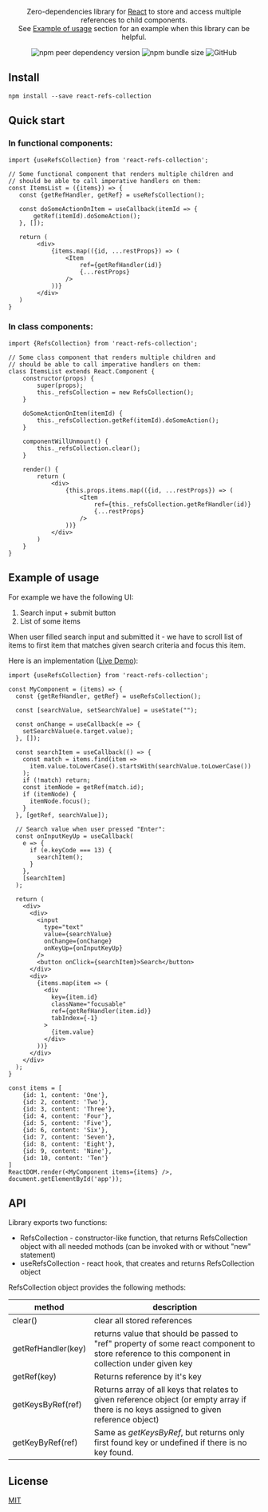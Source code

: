 <div align="center">
  <p>  
    Zero-dependencies library for <a href="https://reactjs.org/">React</a>
    to store and access multiple references to child components.
    <br/>
    See <a href="#example-of-usage">Example of usage</a> section for an example when this library can be helpful.
  </p>
  <img alt="npm peer dependency version" src="https://img.shields.io/npm/dependency-version/react-refs-collection/peer/react">
  <img alt="npm bundle size" src="https://img.shields.io/bundlephobia/min/react-refs-collection">
  <img alt="GitHub" src="https://img.shields.io/github/license/avasuro/react-refs-collection">
</div>

## Install
```
npm install --save react-refs-collection
```  

## Quick start

### In functional components:
```JSX
import {useRefsCollection} from 'react-refs-collection';

// Some functional component that renders multiple children and
// should be able to call imperative handlers on them:
const ItemsList = ({items}) => {
   const {getRefHandler, getRef} = useRefsCollection();

   const doSomeActionOnItem = useCallback(itemId => {
       getRef(itemId).doSomeAction();
   }, []);

   return (
        <div>
            {items.map(({id, ...restProps}) => (
                <Item
                    ref={getRefHandler(id)}
                    {...restProps}
                />
            ))}
        </div>
   )
}
```

### In class components:

```JSX
import {RefsCollection} from 'react-refs-collection';

// Some class component that renders multiple children and
// should be able to call imperative handlers on them:
class ItemsList extends React.Component {
    constructor(props) {
        super(props);
        this._refsCollection = new RefsCollection();
    }

    doSomeActionOnItem(itemId) {
        this._refsCollection.getRef(itemId).doSomeAction();
    }

    componentWillUnmount() {
        this._refsCollection.clear();
    }

    render() {
        return (
            <div>
                {this.props.items.map(({id, ...restProps}) => (
                    <Item
                        ref={this._refsCollection.getRefHandler(id)}
                        {...restProps}
                    />
                ))}
            </div>
        )
    }
}
```

## Example of usage

For example we have the following UI:
1) Search input + submit button
2) List of some items

When user filled search input and submitted it -
we have to scroll list of items to first item that matches
given search criteria and focus this item.

Here is an implementation ([Live Demo](https://codesandbox.io/s/floral-tdd-jw89k)):

```JSX
import {useRefsCollection} from 'react-refs-collection';

const MyComponent = (items) => {
  const {getRefHandler, getRef} = useRefsCollection();
  
  const [searchValue, setSearchValue] = useState("");

  const onChange = useCallback(e => {
    setSearchValue(e.target.value);
  }, []);

  const searchItem = useCallback(() => {
    const match = items.find(item =>
      item.value.toLowerCase().startsWith(searchValue.toLowerCase())
    );
    if (!match) return;
    const itemNode = getRef(match.id);
    if (itemNode) {
      itemNode.focus();
    }
  }, [getRef, searchValue]);

  // Search value when user pressed "Enter":
  const onInputKeyUp = useCallback(
    e => {
      if (e.keyCode === 13) {
        searchItem();
      }
    },
    [searchItem]
  );

  return (
    <div>
      <div>
        <input
          type="text"
          value={searchValue}
          onChange={onChange}
          onKeyUp={onInputKeyUp}
        />
        <button onClick={searchItem}>Search</button>
      </div>
      <div>
        {items.map(item => (
          <div
            key={item.id}
            className="focusable"
            ref={getRefHandler(item.id)}
            tabIndex={-1}
          >
            {item.value}
          </div>
        ))}
      </div>
    </div>
  );
}

const items = [
    {id: 1, content: 'One'},
    {id: 2, content: 'Two'},
    {id: 3, content: 'Three'},
    {id: 4, content: 'Four'},
    {id: 5, content: 'Five'},
    {id: 6, content: 'Six'},
    {id: 7, content: 'Seven'},
    {id: 8, content: 'Eight'},
    {id: 9, content: 'Nine'},
    {id: 10, content: 'Ten'}
]
ReactDOM.render(<MyComponent items={items} />, document.getElementById('app'));
```

## API

Library exports two functions:

- RefsCollection - constructor-like function, that returns RefsCollection object with all needed mothods (can be invoked with or without "new" statement)
- useRefsCollection - react hook, that creates and returns RefsCollection object

RefsCollection object provides the following methods:

| method             | description                                                                                                                                      |
|--------------------|--------------------------------------------------------------------------------------------------------------------------------------------------|
| clear()            | clear all stored references                                                                                                                      |
| getRefHandler(key) | returns value that should be passed to "ref" property of some react component to store reference to this component in collection under given key |
| getRef(key)        | Returns reference by it's key                                                                                                                    |
| getKeysByRef(ref)  | Returns array of all keys that relates to given reference object (or empty array if there is no keys assigned to given reference object)         |
| getKeyByRef(ref)   | Same as *getKeysByRef*, but returns only first found key or undefined if there is no key found.                                                  |
    
## License  
  
  [MIT](LICENSE)